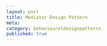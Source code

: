 ```yaml
---
layout: post
title: Mediator Design Pattern
meta: 
category: behaviouraldesignpatterns
published: true
---
```

